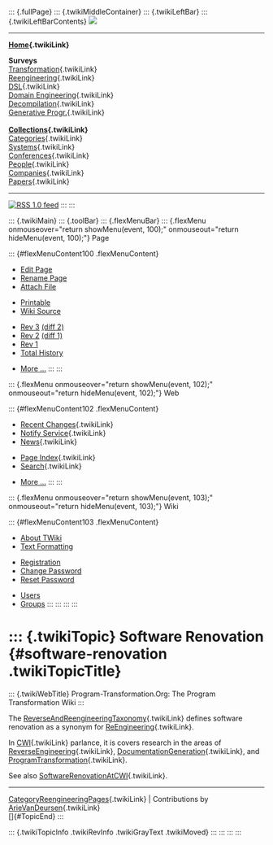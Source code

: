 ::: {.fullPage}
::: {.twikiMiddleContainer}
::: {.twikiLeftBar}
::: {.twikiLeftBarContents}
![](../pub/transformation.gif)

------------------------------------------------------------------------

**[Home](WebHome){.twikiLink}**

**Surveys**\
[Transformation](ProgramTransformation){.twikiLink}\
[Reengineering](ReengineeringWiki){.twikiLink}\
[DSL](DomainSpecificLanguages){.twikiLink}\
[Domain Engineering](DomainEngineering){.twikiLink}\
[Decompilation](DeCompilation){.twikiLink}\
[Generative Progr.](GenerativeProgrammingWiki){.twikiLink}\
\
**[Collections](CategoryCollection){.twikiLink}**\
[Categories](CategoryCategory){.twikiLink}\
[Systems](TransformationSystems){.twikiLink}\
[Conferences](TransformationConferences){.twikiLink}\
[People](TransformationPeople){.twikiLink}\
[Companies](TransformationCompanies){.twikiLink}\
[Papers](CategoryPaper){.twikiLink}

------------------------------------------------------------------------

[![](../pub/rss.gif "RSS 1.0 feed")](WebRss@skin=rss)
:::
:::

::: {.twikiMain}
::: {.toolBar}
::: {.flexMenuBar}
::: {.flexMenu onmouseover="return showMenu(event, 100);" onmouseout="return hideMenu(event, 100);"}
Page

::: {#flexMenuContent100 .flexMenuContent}
-   [Edit
    Page](http://www.program-transformation.org/edit/Transform/SoftwareRenovation?t=1536825469)
-   [Rename
    Page](http://www.program-transformation.org/rename/Transform/SoftwareRenovation)
-   [Attach
    File](http://www.program-transformation.org/attach/Transform/SoftwareRenovation)

<!-- -->

-   [Printable](http://www.program-transformation.org/view/Transform/SoftwareRenovation?skin=print.pattern)
-   [Wiki
    Source](http://www.program-transformation.org/view/Transform/SoftwareRenovation?skin=text&raw=on&contenttype=text/plain)

<!-- -->

-   [Rev
    3](http://www.program-transformation.org/view/Transform/SoftwareRenovation?rev=1.3)
    [(diff 2)](http://www.program-transformation.org/rdiff/Transform/SoftwareRenovation?rev1=1.3&rev2=1.2)
-   [Rev
    2](http://www.program-transformation.org/view/Transform/SoftwareRenovation?rev=1.2)
    [(diff 1)](http://www.program-transformation.org/rdiff/Transform/SoftwareRenovation?rev1=1.2&rev2=1.1)
-   [Rev
    1](http://www.program-transformation.org/view/Transform/SoftwareRenovation?rev=1.1)
-   [Total
    History](http://www.program-transformation.org/rdiff/Transform/SoftwareRenovation)

<!-- -->

-   [More
    \...](http://www.program-transformation.org/oops/Transform/SoftwareRenovation?template=oopsmore&param1=1.3&param2=1.3)
:::
:::

::: {.flexMenu onmouseover="return showMenu(event, 102);" onmouseout="return hideMenu(event, 102);"}
Web

::: {#flexMenuContent102 .flexMenuContent}
-   [Recent Changes](WebChanges){.twikiLink}
-   [Notify Service](WebNotify){.twikiLink}
-   [News](WebNews){.twikiLink}

<!-- -->

-   [Page Index](WebIndex){.twikiLink}
-   [Search](WebSearch){.twikiLink}

<!-- -->

-   [More
    \...](http://www.program-transformation.org/oops/Transform/SoftwareRenovation?template=oopsmore&param1=1.3&param2=1.3)
:::
:::

::: {.flexMenu onmouseover="return showMenu(event, 103);" onmouseout="return hideMenu(event, 103);"}
Wiki

::: {#flexMenuContent103 .flexMenuContent}
-   [About
    TWiki](http://www.program-transformation.org/view/TWiki/WebHome)
-   [Text
    Formatting](http://www.program-transformation.org/view/TWiki/TextFormattingRules)

<!-- -->

-   [Registration](http://www.program-transformation.org/view/TWiki/TWikiRegistration)
-   [Change
    Password](http://www.program-transformation.org/view/TWiki/ChangePassword)
-   [Reset
    Password](http://www.program-transformation.org/view/TWiki/ResetPassword)

<!-- -->

-   [Users](http://www.program-transformation.org/view/Main/TWikiUsers)
-   [Groups](http://www.program-transformation.org/view/Main/TWikiGroups)
:::
:::
:::
:::

::: {.twikiTopic}
Software Renovation {#software-renovation .twikiTopicTitle}
===================

::: {.twikiWebTitle}
Program-Transformation.Org: The Program Transformation Wiki
:::

The
[ReverseAndReengineeringTaxonomy](ReverseAndReengineeringTaxonomy){.twikiLink}
defines software renovation as a synonym for
[ReEngineering](ReEngineering){.twikiLink}.

In [CWI](CWI){.twikiLink} parlance, it is covers research in the areas
of [ReverseEngineering](ReverseEngineering){.twikiLink},
[DocumentationGeneration](DocumentationGeneration){.twikiLink}, and
[ProgramTransformation](ProgramTransformation){.twikiLink}.

See also [SoftwareRenovationAtCWI](SoftwareRenovationAtCWI){.twikiLink}.

------------------------------------------------------------------------

[CategoryReengineeringPages](CategoryReengineeringPages){.twikiLink} \|
Contributions by [ArieVanDeursen](ArieVanDeursen){.twikiLink}\
[]{#TopicEnd}
:::

::: {.twikiTopicInfo .twikiRevInfo .twikiGrayText .twikiMoved}
:::
:::
:::
:::
